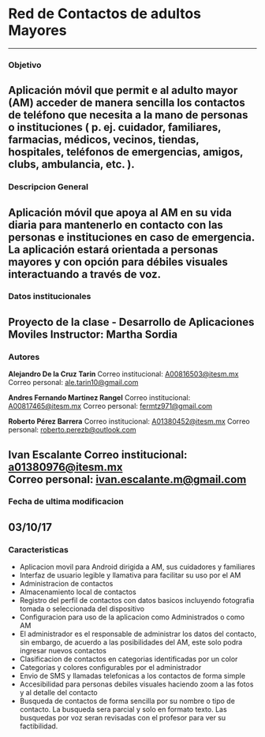 # Red de Contactos de adultos Mayores
--------------------------------------------------
### Objetivo
Aplicación móvil que permit e al adulto mayor (AM) acceder de manera sencilla los contactos de teléfono que necesita a la mano de personas o instituciones ( p. ej. cuidador, familiares, farmacias, médicos, vecinos, tiendas, hospitales, teléfonos de emergencias, amigos, clubs, ambulancia, etc. ).
------------------------------------------------------------------
### Descripcion General
Aplicación móvil que apoya al AM en su vida diaria para mantenerlo en contacto con las personas e instituciones en caso de emergencia. La aplicación estará orientada a personas mayores y con opción para débiles visuales interactuando a través de voz.
---------------------------------------------------
### Datos institucionales
Proyecto de la clase -  Desarrollo de Aplicaciones Moviles
Instructor: Martha Sordia 
-----------------------------------------------------
### Autores
**Alejandro De la Cruz Tarin**
Correo institucional: A00816503@itesm.mx 
Correo personal: ale.tarin10@gmail.com 

**Andres Fernando Martinez Rangel**
Correo institucional: A00817465@itesm.mx
Correo personal: fermtz971@gmail.com

**Roberto Pérez Barrera**
Correo institucional:  A01380452@itesm.mx 
Correo personal: roberto.perezb@outlook.com

**Ivan Escalante**
Correo institucional: a01380976@itesm.mx    
Correo personal:    ivan.escalante.m@gmail.com        
------------------------------------------------------------------
### Fecha de ultima modificacion
03/10/17
-------------------------------------------------------------------
### Caracteristicas
- Aplicacion movil para Android dirigida a AM, sus cuidadores y familiares
- Interfaz de usuario legible y llamativa para facilitar su uso por el AM
- Administracion de contactos
- Almacenamiento local de contactos
- Registro del perfil de contactos con datos basicos incluyendo fotografia tomada o seleccionada del dispositivo
- Configuracion para uso de la aplicacion como Administrados o como AM
- El administrador es el responsable de administrar los datos del contacto, sin embargo, de acuerdo a las posibilidades del AM, este solo podra ingresar nuevos contactos
- Clasificacion de contactos en categorias identificadas por un color
- Categorias y colores configurables por el administrador
- Envio de SMS y llamadas telefonicas a los contactos de forma simple
- Accesibilidad para personas debiles visuales haciendo zoom a las fotos y al detalle del contacto
- Busqueda de contactos de forma sencilla por su nombre o tipo de contacto. La busqueda sera parcial y solo en formato texto. Las busquedas por voz seran revisadas con el profesor para ver su factibilidad.

